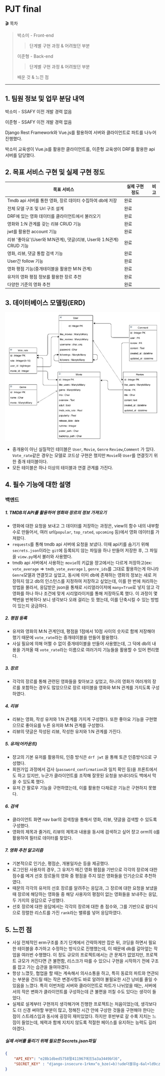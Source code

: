 # PJT final

:clapper: 목차

> 박소미 - Front-end
>
> > 단계별 구현 과정 & 어려웠던 부분
>
> 이준형 - Back-end
>
> > 단계별 구현 과정 & 어려웠던 부분
>
> 배운 것 & 느낀 점

*****************

## 

## 1. 팀원 정보 및 업무 분담 내역

박소미 - SSAFY 이전 개발 경력 없음

이준형 - SSAFY 이전 개발 경력 없음

Django Rest Framework와 Vue.js를 활용하여 서버와 클라이언트로 파트를 나누어 진행했다. 

박소미 교육생이 Vue.js를 활용한 클라이언트를, 이준형 교육생이 DRF를 활용한 api 서버를 담당했다.

## 2. 목표 서비스 구현 및 실제 구현 정도

| 목표 서비스                                                  | 실제 구현 정도 | 비고 |
| ------------------------------------------------------------ | -------------- | ---- |
| Tmdb api 서버를 통한 영화, 장르 데이터 수집하여 db에 저장    | 완료           |      |
| 전체 모델 구조 및 Url 구조 설계                              | 완료           |      |
| DRF에 있는 영화 데이터를 클라이언트에서 불러오기             | 완료           |      |
| 영화와 1:N 관계를 갖는 리뷰 CRUD 기능                        | 완료           |      |
| jwt를 활용한 account 기능                                    | 완료           |      |
| 리뷰 '좋아요'(User와 M:N관계), 댓글(리뷰, User와 1:N관계) CRUD 기능 | 완료           |      |
| 영화, 리뷰, 댓글 통합 검색 기능                              | 완료           |      |
| User간 follow 기능                                           | 완료           |      |
| 영화 평점 기능(중개테이블을 활용한 M:N 관계)                 | 완료           |      |
| 유저의 영화 평점 정보를 활용한 장르 추천                     | 완료           |      |
| 다양한 기준의 영화 추천                                      | 완료           |      |





## 3. 데이터베이스 모델링(ERD)

![image-20211125113819685](README.assets/image-20211125113819685.png)

- 중개용이 아닌 실질적인 테이블은 `User`, `Movie`, `Genre` `Review`,`Comment` 가 있다. `Vote_rate`같은 경우는 모델로 코드상 구현은 했지만 `Movie`와 `User`를 연결짓기 위한 중개 테이블이다.
- 모든 테이블은 하나 이상의 테이블과 연결 관계를 가진다.

## 4. 필수 기능에 대한 설명

### 백엔드

##### 1. TMDB의 API를 활용하여 영화와 장르의 정보 가져오기

- 영화에 대한 요청을 보내고 그 데이터를 저장하는 과정은, view의 함수 내의 내부함수로 만들어서, 여러 url(`popular`, `top_rated`, `upcoming` 등)에서 영화 데이터를 가져왔다. 
- `requests`를 통해 tmdb api 서버에 요청을 보냈다. 이때 api키를 숨기기 위해 `secrets.json`이라는 `git`에 등록되지 않는 파일을 하나 만들어 저장한 후, 그 파일을 `view.py`에서 불러와 사용했다.
- tmdb api 서버에서 사용하는 `movie`의 키값을 쟝고에서는 다르게 저장하고(ex: `vote_average` => `tmdb_vote_average` ), `genre_ids`를 그대로 활용하는게 아니라 `Genre`모델과 연결짓고 싶었고, 동시에 이미 db에 존재하는 영화의 정보는 새로 저장하지 않고 db의 인스턴스를 지정하여 저장하고 싶었는데, 이를 한 번에 처리하는 방법을 몰라서, 응답받은 json을 통채로 시리얼라이저에 `many=True`로 넣지 않고 각 영화를 하나 하나 조건에 맞게 시리얼라이저를 통해 저장하도록 했다. 이 과정이 몇 백번을 반복하다 보니 생각보다 오래 걸리는 듯 했는데, 이를 단축시킬 수 있는 방법이 있는지 궁금하다.

##### 2. 평점 등록

- 유저와 영화의 M:N 관계인데, 평점을 1점에서 10점 사이의 숫자로 함께 저장해야 했기 때문에 `vote_rate`라는 중개테이블을 만들어 활용했다.
- 사실 필요에 의해 어쩔 수 없이 중개테이블을 만들어 사용했는데, 그 덕에 db의 내용을 가져올 때 `vote_rate`라는 이름으로 여러가지 기능들을 활용할 수 있어 편리했다.

##### 3. 장르

- 각각의 장르를 통해 관련된 영화들을 찾아보고 싶었고, 하나의 영화가 여러개의 장르를 포함하는 경우도 많았으므로 장르 테이블을 영화와 M:N 관계를 가지도록 구성하였다. 

##### 4. 리뷰

- 리뷰는 영화, 작성 유저와 1:N 관계를 가지게 구성했다. 또한 좋아요 기능을 구현했으므로 좋아요를 누른 유저와 M:N 관계를 구성했다.
-  리뷰의 댓글은 작성된 리뷰, 작성한 유저와 1:N 관계를 가진다.

##### 5. 유저(어카운트)

- 쟝고의 기본 유저를 활용하되, 인증 방식은 `drf jwt` 을 통해 토큰 인증방식으로 구성했다. 
- 회원가입 과정에서 검사 (`password_confirmation`과 일치 확인 등)을 프론트에서도 하고 있지만, 누군가 클라이언트를 조작해 잘못된 요청을 보내더라도 백에서 막을 수 있도록 했다.
- 유저 간 팔로우 기능을 구현하였는데, 이를 활용한 다채로운 기능은 구현하지 못했다.

##### 6. 검색

- 클라이언트 화면 nav bar의 검색창을 통해서 영화, 리뷰, 댓글을 검색할 수 있도록 구성했다.
- 영화의 제목과 줄거리, 리뷰의 제목과 내용을 동시에 검색하고 싶어 쟝고 orm의 `Q`를 활용하여 필터로 데이터를 찾았다.

##### 7. 영화 추천 알고리즘

- 기본적으로 인기순, 평점순, 개봉일자순 등을 제공했다.
- 로그인된 사용자의 경우, 그 유저가 메긴 영화 평점을 기반으로 각각의 장르에 대한 점수를 메겨 선호 장르들의 영화 중 평점을 주지 않은 영화들을 인기순으로 추천하였다.
- 때문의 각각의 유저의 선호 장르를 알려주는 응답과, 그 장르에 대한 요청을 보냈을 때 장르에 해당하는 영화들 중 해당 사용자의 평점이 없는 영화들을 보내주는 응답, 두 가지의 응답으로 구성했다.
- 선호 장르에 대한 응답에서는 각각의 장르에 대한 총 점수와, 그를 기반으로 람다식으로 정렬한 리스트를 가진 `rank`라는 밸류를 넣어 응답하였다.



## 5. 느낀 점

- 사실 전체적인 erm구조를 초기 단계에서 간략하게만 잡은 뒤, 코딩을 하면서 필요한 테이블을 추가하고 수정하는 방식으로 진행했는데, 이 때문에 db를 갈아엎는 작업을 여러번 수행했다. 이 정도 규모의 프로젝트에서는 큰 문제가 없었지만, 프로젝트 규모가 커진다면 큰 불편함, 리스크가 따를 수 있으니 구현을 시작하기 전에 구조를 잡고 가는 습관을 들여야겠다.
- 항상 느꼈듯, 협업을 할 때는 계속해서 의사소통을 하고, 특히 동료의 파트와 연관되는 부분을 건드릴 때는 작은 변경사항도 바로 알려야 불필요한 시간 낭비를 줄일 수 있음을 느꼈다. 특히 이번처럼 서버와 클라이언트로 파트가 나뉘었을 때는, 서버에서의 작은 변화가 클라이언트를 구성하는데 큰 불편을 끼칠 수도 있다는 생각이 들었다.
- 실제로 설계부터 구현까지 생각해가며 진행한 프로젝트는 처음이었는데, 생각보다도 더 신경 써야할 부분이 많고, 정해진 시간 안에 구상한 것들을 구현해야 한다는 점이 스트레스임과 동시에 굉장히 재미있었다. 하지만 후반부로 갈 수록 지치는 느낌이 들었는데, 체력과 함께 지치지 않도록 적절한 페이스를 유지하는 능력도 길러야겠다.



##### 실제 서버를 돌리기 위해 필요한 Secrets.json파일

```Secrets.json
{
    "API_KEY": "e28b1dbed5758팔411967에프5a3a3449b디6",
    "SECRET_KEY" : "django-insecure-1rkmx^o_bze(=b)!ude더블유g-6al+ld9czsr2g*9칠i%!+6&!더블유ng+@"
}
```

